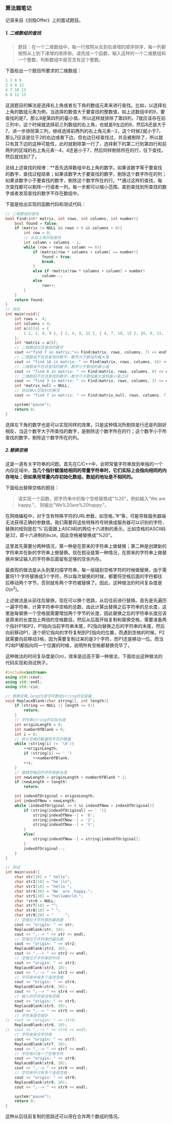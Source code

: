 ### 算法题笔记

记录来自《剑指Offer》上的面试题目。

##### 1. 二维数组的查找

> 题目：在一个二维数组中，每一行按照从左到右递增的顺序排序，每一列都按照从上到下递增的顺序排。请完成一个函数，输入这样的一个二维数组和一个整数，判断数组中是否含有这个整数。

下面给出一个题目所要求的二维数组：

```mathematica
1 2 8 9 
2 4 9 12
4 7 10 13
6 8 11 15
```

这道题目的解法是选择右上角或者左下角的数组元素来进行查找。比如，以选择右上角的数组元素为例，当选择的数值大于要查找的整数值，如上述数组中的9，要查找的是7，那么9是第四列的最小值，所以这样就排除了第四列，7就应该存在前三列中，这个时候就选择前三列数组的右上角，也就是9左边的8，然后8还是大于7，进一步排除第三列，继续选择前两列的右上角元素--2，这个时候2就小于7，那么7应该是位于2的右边或者下边，但右边已经查找过，并且被剔除了，所以就只有其下边的这种可能性，此时就剔除第一行了，选择剩下的第二行到第四行和前两列的区域的右上角元素--4，4还是小于7，然后同样剔除所在的行，往下查找，然后就找到7了。

总结上述查找的规律：**首先选择数组中右上角的数字。如果该数字等于要查找的数字，查找过程结束；如果该数字大于要查找的数字，剔除这个数字所在的列；如果该数字小于要查找的数字，剔除这个数字所在的行。**通过这样的查找，每次查找都可以剔除一行或者一列，每一步都可以缩小范围，直到查找到所查找的数字或者发现查找的数字不存在数组中。

下面是给出实现的函数代码和测试代码：

```c++
// 二维数组的查找
bool Find(int* matrix, int rows, int columns, int number){
	bool found = false;
	if (matrix != NULL && rows > 0 && columns > 0){
		int row = 0;
		// 从右上角开始查找
		int column = columns - 1;
		while (row < rows && column >= 0){
			if (matrix[row * columns + column] == number){
				found = true;
				break;
			}
			else if (matrix[row * columns + column] > number)
				column--;
			else
				row++;
		}
	}
	return found;
}
// 测试
int main(void){
	int rows =  4;
	int columns = 4;
	int a[4][4] = {
		{ 1, 2, 8, 9 }, { 2, 4, 9, 12 }, { 4, 7, 10, 13 }, {6, 8, 11, 15}
	};
	int *matrix = a[0];
    // 二维数组包含查找的数字
	cout <<"find 7 in matrix:"<< Find(matrix, rows, columns, 7) << endl;
	// 二维数组不包含查找的数字，数字大于数组的最大值
	cout << "find 16 in matrix: " << Find(matrix, rows, columns, 16) << endl;
	// 二维数组不包含查找的数字，数字小于数组的最小值
	cout << "find 0 in matrix: " << Find(matrix, rows, columns, 0) << endl;
	// 二维数组不包含查找的数字，数字介于数组最大值和最小值之间
	cout << "find 3 in matrix: " << Find(matrix, rows, columns, 3) << endl;
	int *matrix_null = NULL;
    // 测试输入空指针的情况
	cout << "find 7 in matrix: " << Find(matrix_null, rows, columns, 7) << endl;

	system("pause");
	return 0;
}
```

选择左下角的数字也是可以实现同样的效果，只是这种情况所剔除是行还是列刚好相反，当这个数字大于所查找的数字，是剔除这个数字所在的行；这个数字小于所查找的数字，剔除这个数字所在的列。

##### 2.替换空格

这是一道有关字符串的问题。首先在C/C++中，会把常量字符串放到单独的一个内存区域中，**当几个指针赋值给相同的常量字符串时，它们实际上会指向相同的内存地址；但如果用常量内存初始化数组，数组的地址是不相同的。**

下面给出替换空格的题目：

> 请实现一个函数，把字符串中的每个空格替换成"%20"。例如输入“We are happy."， 则输出"We%20are%20happy."。

在网络编程中，对于含有特殊字符的URL参数，如空格，”#“等，可能导致服务器端无法获得正确的参数值。我们需要将这些特殊符号转换成服务器可以识别的字符，替换的规则是在'%'后面跟上ASCII码的两位十六进制的表示。比如空格的ASCII码是32，即十六进制的`0x20`，因此空格被替换成"%20"。

这里首先需要分两种情况，第一种是在原来的字符串上做替换；第二种是创建新的字符串并在新的字符串上做替换。现在假设是第一种情况，在原来的字符串上做替换并保证输入的字符串后面留有足够的空余内存。

最直观的做法是从头到尾扫描字符串，每一层碰到空格字符的时候做替换，由于需要将1个字符替换成3个字符，所以每次替换的时候，都要将空格后面的字符都往后移动两个字节，否则就有两个字符被替换了。因此，这种做法的时间复杂度是$O(n^2)$。

上述做法是从前往后替换，现在可以换个思路，从后往前进行替换。首先是先遍历一遍字符串，计算字符串中空格的总数，由此计算出替换之后字符串的总长度，这里是每替换一个空格就需要增加两个字节的长度，因此替换之后的字符串长度应该是原来的长度加上两倍的空格数目。然后从后面开始复制和替换空格，需要准备两个指针P1和P2，P1指向当前字符串末尾，P2指向替换之后的字符串的末尾，然后向前移动P1，逐个把它指向的字符复制到P2指向的位置，而遇到空格的时候，P2就需要向前移动3格，因为需要复制过来的是3个字符，而P1还是移动一位。而当P2和P1都指向同一个位置的时候，说明所有空格都替换完毕了。

这种做法的时间复杂度是$O(n)$，效率是远高于第一种做法，下面给出这种做法的代码实现和测试例子。

```c++
#include<iostream>
using std::cout;
using std::endl;
using std::cin;

// 替换空格,length是字符数组string的总容量
void ReplaceBlank(char string[], int length){
	if (string == NULL || length <= 0){
		return;
	}
	// 字符串string的实际长度
	int originLength = 0;
	int numberOfBlank = 0;
	int i = 0;
	// 统计空格的数量和字符的数量
	while (string[i] != '\0'){
		++originLength;
		if (string[i] == ' ')
			++numberOfBlank;
		++i;
	}
	// 替换空格后的字符串新长度
	int newLength = originLength + numberOfBlank * 2;
	if (newLength > length)
		return;

	int indexOfOriginal = originLength;
	int indexOfNew = newLength;
	while (indexOfOriginal >= 0 && indexOfNew > indexOfOriginal){
		if (string[indexOfOriginal] == ' '){
			string[indexOfNew--] = '0';
			string[indexOfNew--] = '2';
			string[indexOfNew--] = '%';
		}
		else{
			string[indexOfNew--] = string[indexOfOriginal];
		}
		indexOfOriginal--;
	}
}

// 测试
int main(void){
	char str[10] = " hello";
	char str2[10] = "he llo";
	char str3[10] = "hello ";
	char str4[30] = "We  are  happy.";
	char str5[30] = "helloWorld.";
	char *str6 = NULL;
	char str7[10] = "";
	char str8[10] = " ";
	char str9[20] = "     ";
	// 空格位于字符串的最前面
	cout << "origin: " << str;
	ReplaceBlank(str, 10);
	cout << ",--> " << str << endl;
	// 空格位于字符串的最后面
	cout << "origin: " << str2;
	ReplaceBlank(str2, 10);
	cout << ",--> " << str2 << endl;
	// 空格位于字符串的中间
	cout << "origin: " << str3;
	ReplaceBlank(str3, 10);
	cout << ",--> " << str3 << endl;
	// 字符串中有多个连续空格
	cout << "origin: " << str4;
	ReplaceBlank(str4, 30);
	cout << ",--> " << str4 << endl;
	// 输入的字符串没有空格
	cout << "origin: " << str5;
	ReplaceBlank(str5, 30);
	cout << ",--> " << str5 << endl;
	// 字符串是空指针
//	cout << "origin: " << str6;
	ReplaceBlank(str6, 10);
//	cout << ",--> " << str6 << endl;
	// 字符串是空字符串
	cout << "origin: " << str7;
	ReplaceBlank(str7, 10);
	cout << ",--> " << str7 << endl;
	// 字符串只有一个空格字符
	cout << "origin: " << str8;
	ReplaceBlank(str8, 10);
	cout << ",--> " << str8 << endl;
	// 字符串中只有多个连续空格
	cout << "origin: " << str9;
	ReplaceBlank(str9, 20);
	cout << ",--> " << str9 << endl;

	system("pause");
	return 0;
}
```

这种从后往前复制的思路还可以用在合并两个数组的情况。

